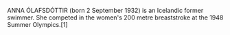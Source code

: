ANNA ÓLAFSDÓTTIR (born 2 September 1932) is an Icelandic former swimmer. She competed in the women's 200 metre breaststroke at the 1948 Summer Olympics.[1]

